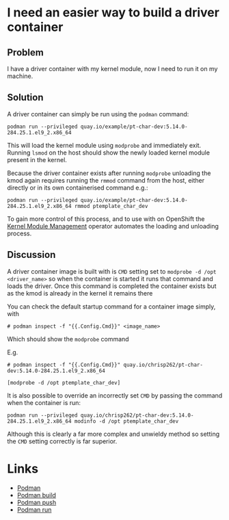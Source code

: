 # I need an easier way to build a driver container

## Problem

I have a driver container with my kernel module, now I need to run it on my machine.

## Solution

A driver container can simply be run using the `podman` command:

```
podman run --privileged quay.io/example/pt-char-dev:5.14.0-284.25.1.el9_2.x86_64
```

This will load the kernel module using `modprobe` and immediately exit. Running `lsmod` on the host should show the newly loaded kernel module present in the kernel.

Because the driver container exists after running `modprobe` unloading the kmod again requires running the `rmmod` command from the host, either directly or in its own containerised command e.g.:

```
podman run --privileged quay.io/example/pt-char-dev:5.14.0-284.25.1.el9_2.x86_64 rmmod ptemplate_char_dev
```

To gain more control of this process, and to use with on OpenShift the [Kernel Module Management](../kmm/README.md) operator automates the loading and unloading process.


## Discussion

A driver container image is built with is `CMD` setting set to `modprobe -d /opt <driver_name>` so when the container is started it runs that command and loads the driver. Once this command is completed the container exists but as the kmod is already in the kernel it remains there

You can check the default startup command for a container image simply, with 

```
# podman inspect -f "{{.Config.Cmd}}" <image_name>
```

Which should show the `modprobe` command

E.g.

```
# podman inspect -f "{{.Config.Cmd}}" quay.io/chrisp262/pt-char-dev:5.14.0-284.25.1.el9_2.x86_64

[modprobe -d /opt ptemplate_char_dev]

```

It is also possible to override an incorrectly set `CMD` by passing the command when the container is run:

```
podman run --privileged quay.io/chrisp262/pt-char-dev:5.14.0-284.25.1.el9_2.x86_64 modinfo -d /opt ptemplate_char_dev
```

Although this is clearly a far more complex and unwieldy method so setting the `CMD` setting correctly is far superior.


# Links

* [Podman](https://podman.io/)
* [Podman build](https://docs.podman.io/en/latest/markdown/podman-build.1.html)
* [Podman push](https://docs.podman.io/en/latest/markdown/podman-push.1.html)
* [Podman run](https://docs.podman.io/en/latest/markdown/podman-run.1.html)





